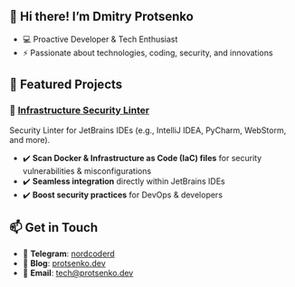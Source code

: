 ## 👋 Hi there! I’m Dmitry Protsenko  
- 💻 Proactive Developer & Tech Enthusiast
- ⚡ Passionate about technologies, coding, security, and innovations

## 📌 Featured Projects  

### 🔐 [Infrastructure Security Linter](https://github.com/NordCoderd/infrastructure-security)
Security Linter for JetBrains IDEs (e.g., IntelliJ IDEA, PyCharm, WebStorm, and more).

- ✔️ **Scan Docker & Infrastructure as Code (IaC) files** for security vulnerabilities & misconfigurations
- ✔️ **Seamless integration** directly within JetBrains IDEs
- ✔️ **Boost security practices** for DevOps & developers

## 📫 Get in Touch
- 📲 **Telegram**: [nordcoderd](https://t.me/nordcoderd)
- 📝 **Blog**: [protsenko.dev](https://protsenko.dev)
- 📩 **Email**: [tech@protsenko.dev](mailto:tech@protsenko.dev)
